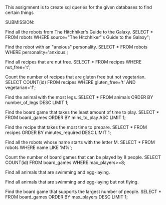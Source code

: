 This assigmnent is to create sql queries for the given databases to find certain things

SUBMISSION:


Find all the robots from The Hitchhiker's Guide to the Galaxy.
  SELECT * FROM robots WHERE source="The Hitchhiker''s Guide to the Galaxy";

Find the robot with an "anxious" personality.
  SELECT * FROM robots WHERE personality='anxious';


Find all recipes that are nut free.
  SELECT * FROM recipes WHERE nut_free='t';


Count the number of recipes that are gluten free but not vegetarian.
  SELECT COUNT(id) FROM recipes WHERE gluten_free='t' AND vegetarian='f';


Find the animal with the most legs.
  SELECT * FROM animals ORDER BY number_of_legs DESC LIMIT 1;


Find the board game that takes the least amount of time to play.
  SELECT * FROM board_games ORDER BY mins_to_play ASC LIMIT 1;


Find the recipe that takes the most time to prepare.
  SELECT * FROM recipes ORDER BY minutes_required DESC LIMIT 1;


Find all the robots whose name starts with the letter M.
  SELECT * FROM robots WHERE name LIKE 'M%';


Count the number of board games that can be played by 8 people.
  SELECT COUNT(id) FROM board_games WHERE max_players>=8;


Find all animals that are swimming and egg-laying.



Find all animals that are swimming and egg-laying but not flying.



Find the board game that supports the largest number of people.
  SELECT * FROM board_games ORDER BY max_players DESC LIMIT 1;
